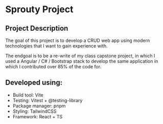 # __Sprouty Project__

## Project Description
The goal of this project is to develop a CRUD web app using modern technologies that I want to gain experience with.

The endgoal is to be a re-write of my class capstone project, in which I used a Angular / C# / Bootstrap stack to develop the same application in which I contributed over 85% of the code for.


## Developed using:
- Build tool: Vite
- Testing: Vitest + @testing-library
- Package manager: pnpm
- Styling: TailwindCSS
- Framework: React + TS



